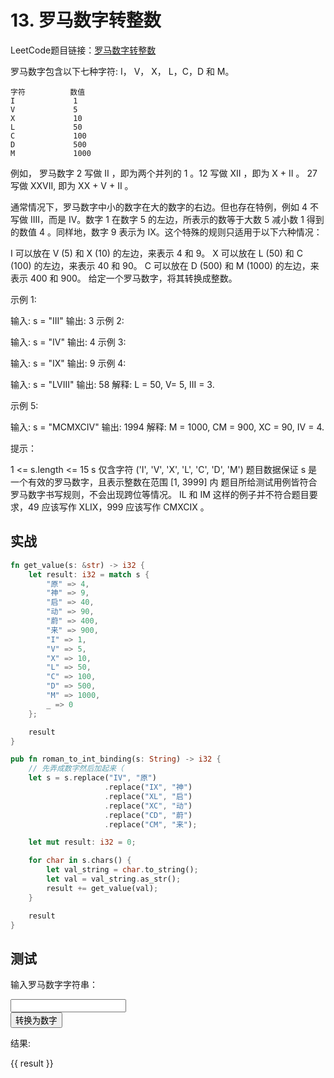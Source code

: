 <script lang="ts" setup>
import { ref, onMounted } from "vue"
import init, { romanToInt } from "../../../../wasm/output/wasm.js"

onMounted(() => {
    init().then()
})

const romanNumberStr = ref<string>()
const result = ref<number>()

function romanToIntFunc() {
    result.value = romanToInt(romanNumberStr.value)
}
</script>

# 13. 罗马数字转整数

LeetCode题目链接：[罗马数字转整数](https://leetcode.cn/problems/roman-to-integer/)

罗马数字包含以下七种字符: I， V， X， L，C，D 和 M。

```
字符          数值
I             1
V             5
X             10
L             50
C             100
D             500
M             1000
```

例如， 罗马数字 2 写做 II ，即为两个并列的 1 。12 写做 XII ，即为 X + II 。 27 写做 XXVII, 即为 XX + V + II 。

通常情况下，罗马数字中小的数字在大的数字的右边。但也存在特例，例如 4 不写做 IIII，而是 IV。数字 1 在数字 5 的左边，所表示的数等于大数 5 减小数 1 得到的数值 4 。同样地，数字 9 表示为 IX。这个特殊的规则只适用于以下六种情况：

I 可以放在 V (5) 和 X (10) 的左边，来表示 4 和 9。
X 可以放在 L (50) 和 C (100) 的左边，来表示 40 和 90。
C 可以放在 D (500) 和 M (1000) 的左边，来表示 400 和 900。
给定一个罗马数字，将其转换成整数。

示例 1:

输入: s = "III"
输出: 3
示例 2:

输入: s = "IV"
输出: 4
示例 3:

输入: s = "IX"
输出: 9
示例 4:

输入: s = "LVIII"
输出: 58
解释: L = 50, V= 5, III = 3.

示例 5:

输入: s = "MCMXCIV"
输出: 1994
解释: M = 1000, CM = 900, XC = 90, IV = 4.

提示：

1 <= s.length <= 15
s 仅含字符 ('I', 'V', 'X', 'L', 'C', 'D', 'M')
题目数据保证 s 是一个有效的罗马数字，且表示整数在范围 [1, 3999] 内
题目所给测试用例皆符合罗马数字书写规则，不会出现跨位等情况。
IL 和 IM 这样的例子并不符合题目要求，49 应该写作 XLIX，999 应该写作 CMXCIX 。

## 实战
```rust
fn get_value(s: &str) -> i32 {
    let result: i32 = match s {
        "原" => 4,
        "神" => 9,
        "启" => 40,
        "动" => 90,
        "蔚" => 400,
        "来" => 900,
        "I" => 1,
        "V" => 5,
        "X" => 10,
        "L" => 50,
        "C" => 100,
        "D" => 500,
        "M" => 1000,
        _ => 0
    };

    result
}

pub fn roman_to_int_binding(s: String) -> i32 {
    // 先弄成数字然后加起来（
    let s = s.replace("IV", "原")
                     .replace("IX", "神")
                     .replace("XL", "启")
                     .replace("XC", "动")
                     .replace("CD", "蔚")
                     .replace("CM", "来");

    let mut result: i32 = 0;

    for char in s.chars() {
        let val_string = char.to_string();
        let val = val_string.as_str();
        result += get_value(val);
    }

    result
}
```

## 测试

<p>输入罗马数字字符串：</p>
<div block>
    <input type="text" border="1px solid black" rounded h-9 w-60
           v-model="romanNumberStr"/>
</div>
<button btn h-9 mt-3 @click="romanToIntFunc">转换为数字</button>

<p>结果: </p>

<div>{{ result }}</div>
